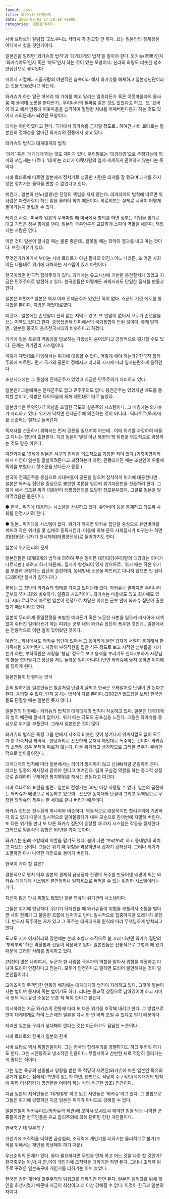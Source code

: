 ```yaml
---
layout: post
title: 와카슈와 대게대게
date: 2005-06-03 17:50:19 +0900
categories: 깨달음의대화
---
```

시바 료타로의 칼럼집 ‘고노쿠니노 카타치’가 참고할 만 하다. 요는 일본인의 정체성을 어디에서 찾을 것인가이다.
  

  
일본인을 알려면 ‘와카슈의 법칙’과 ‘대게대게의 법칙’을 알아야 한다. 와카슈(若衆)인지 ‘와카슈야도’인지 혹은 ‘야도’인지 하는 것이 있는 모양이다. 신라의 화랑도 비슷한 청소년집단으로 생각된다.
  

  
메이지 시절에.. 시골사람의 야만적인 습속이라 해서 와카슈를 해체하고 일본청년단이라는 것을 만들었다고 하는데..
  

  
와카슈가 하는 일은 마쓰리 때 가마를 메고 달리는 일이라든가 혹은 이웃마을과의 물싸움 때 돌격대 노릇을 한다든가.. 우리나라의 돌싸움 같은 것도 있었다고 하고.. 또 ‘요바이’라고 해서 밤중에 이웃마을을 습격하여 멀쩡한 처녀를 어째버린다든가 하는 것도 있어서 사회문제가 되었던 모양이다.
  

  
대개는 야만하였다고 한다. 국가에서 와카슈를 금지할 정도로.. 하여간 시바 료타로는 일본인의 정체성을 얼마간 와카슈의 전통에서 찾고 있다.
  

  
와카슈의 법칙과 대게대게의 법칙
  

  
‘데게’ 혹은 ‘데게대게’라는 것도 재미가 있다. 우리말로는 ‘대강대강’으로 추정되는데 의미와 쓰임새는 다르다. ‘대게’는 리더가 아랫사람의 일에 세세하게 관여하지 않는다는 뜻이다.
  

  
시바 료타로에 따르면 일본에서 정치가로 성공한 사람은 대게를 잘 했으며 대게를 하지 않은 정치가는 몰락을 면할 수 없었다고 한다.
  

  
예컨대.. 일본의 덴노(일왕)은 전쟁의 책임을 지지 않는다. 데게데게의 법칙에 따르면 윗사람은 아랫사람이 하는 일을 몰라야 하기 때문이다. 히로히또는 실제로 시국이 어떻게 돌아가는지 몰랐을 수 있다.
  

  
레이건 시절.. 미국과 일본의 무역마찰 때 미국에서 항의를 하면 정부는 기업을 핑계로 대고 기업은 정부 핑계를 댄다. 일본의 극우언론은 교묘하게 스파이 역할을 해준다. 책임지는 사람은 없다.
  

  
이런 것이 일본이 잘나갈 때는 물론 좋은데.. 잘못될 때는 최악의 결과를 내고 마는 것이다. 또한 이유가 있다.
  

  
무엇인가?(여기서 부터는 시바 료타로가 아닌 필자의 의견.) 어느 나라든, 또 어떤 사회이든 나름대로 위기에 대처하는 시스템이 있기 마련이다.
  

  
한국이라면 한국적 합리주의가 있다. 과거에는 유교사상에 기반한 봉건질서가 있었고 지금은 민주주의로 발전하고 있다. 한국인들은 어떻게든 싸워서라도 단일한 질서를 만들고 만다.
  

  
일본은 어떤가? 일본은 역사 이래 전제군주가 있었던 적이 없다. 쇼군도 기껏 에도를 통치했을 뿐이다. 지방은 제멋대로였다.
  

  
예컨대.. 일본에는 존댓말이 전혀 없는 지역도 있고, 또 반말이 없어서 모두가 존댓말을 쓰는 지역도 있다고 한다. 중앙집권적 의미에서의 국가통합이 안된 것이다. 좋게 말하면.. 일본은 중국의 춘추전국시대와 비슷하다고 하겠다.
  

  
거기에 일본 특유의 역동성을 담보하는 다양성이 숨어있다고 긍정적으로 평가할 수도 있다. 문제는 위기관리 시스템이다.
  

  
이렇게 제멋대로 다양해서는 위기에 대응할 수 없다. 어떻게 해야 하는가? 한국적 합리주의에 따르면.. 먼저 국가의 공론이 정해지고 리더의 지시에 따라 일사분란하게 움직인다.
  

  
조선시대에는 그 중심에 전제군주가 있었고 지금은 민주주의가 자리하고 있다.
  

  
일본은? 그들에게는 전제군주도 없고 민주주의도 없다. 봉건군주는 있었지만 에도를 통치할 뿐이고, 지방은 다이묘들에 의해 제멋대로 따로 놀았다.
  

  
일본방식은 무엇인가? 이념을 초월한 극도의 실용주의 시스템이다. 그 배경에는 와카슈가 자리하고 있다. 위기가 닥치면 전제군주에 의존하는 것이 아니라.. 딕타토르(독재자)를 선출하는 절차로 들어간다.
  

  
독재자를 선출하기 위해서는 먼저 공론을 일으켜야 하는데.. 이때 위기를 과장하여 떠들고 다니는 집단이 출현한다. 지금 일본이 별것 아닌 북한의 핵 위협을 의도적으로 과장하는 것도 같은 이유다.
  

  
마찬가지로 19세기 일본은 서구의 침략을 의도적으로 과장한 적이 있다.(귀축미영이라 해서 미영이 일본을 말살하려든다고 과장하는가 하면, 관동대지진 때는 조선인이 우물에 독약을 뿌렸다고 헛소문을 낸다든가 등등.)
  

  
한국이 전제군주를 중심으로 사대부들이 공론을 일으켜 침착하게 위기에 대응한다면.. 일본은 와카슈 집단을 중심으로 불안한 여론을 일으켜 위기대응반을 선출하려 한다. 그렇게 해서 급조된 위기 대응반이 태평양전쟁을 도발한 참모본부였다. 그걸로 일본을 말아먹었음은 물론이다.
  

  
● 한국.. 위기에 대응하는 시스템을 상설하고 있다. 유언비어 등을 통제하고 되도록 사회를 안정시키려 한다.
  

  
● 일본.. 위기대응 시스템이 없다. 위기가 닥치면 와카슈 집단을 중심으로 유언비어를 퍼뜨려 작은 위기를 몇 십배로 증폭시킨다. 이들에 의해 문득 사회질서가 바뀌는가 하면(대정봉환) 갑자기 전시체제(태평양전쟁)로 들어가기도 한다.
  

  
일본식 위기관리의 문제
  

  
일본인들은 대게대게의 법칙에 의하여 무슨 일이든 대강대강(우리말의 대강과는 의미가 다르지만.) 하려고 하기 때문에.. 질서가 형성되어 있지 않으므로.. 위기 때는 작은 위기를 부풀려 과장하는 집단이 출현하여, 동네방네 소문을 퍼뜨리고 다니지 않으면 안 된다.(그래야만 질서가 잡히니까.)
  

  
문제는 그 집단이 와카슈의 형태를 가지고 있다는데 있다. 와카슈는 말하자면 우리나라 군부의 ‘하나회’와 비슷하다. 일종의 사조직이다. 와카슈는 마을에도 있고 회사에도 있다. 시바 료타로에 따르면 일본이 전쟁으로 치달은 이유는 군부 안에 와카슈 집단이 출현했기 때문이라고 한다.
  

  
일본이 무리하게 중일전쟁을 촉발한 예라든가 혹은 노몬한 사변을 일으켜 러시아에 대책없이 줘터진 일이라든가 하는 따위는 군부 내의 와카슈 집단이 폭주한 것인데.. 일본에서는 전통적으로 이런 일이 있어왔던 것이다.
  

  
예컨대.. 회사에서도 와카슈 집단이 있어서 그 동아리에 들면 갑자기 서열이 붕괴해서 한 가족처럼 되어버린다. 사장이 부하직원을 집안 식구 정도로 보고 사적인 심부름을 시키는가 하면, 부하직원은 사장을 ‘형님’ 정도로 보고 응석을 부리기도 한다.(부하가 사장님의 볼을 잡아당기고 장난을 쳐도 놀라운 일이 아니다.)반면 와카슈에 들지 못하면 이지메를 당하게 된다.
  

  
일본인들이 단결하는 방식
  

  
흔히 말하기를 일본인들은 찰흙처럼 단결이 잘되고 한국은 모래알처럼 단결이 안 된다고 한다. 동의할 수 없다. 단지 뭉치는 방식이 다를 뿐이다.(2002년 월드컵을 보라! 한국인들도 단결할 때는 일본인 못지 않다.)
  

  
일본인의 단결에는 와카슈의 법칙과 대게대게의 법칙이 작동하고 있다. 일본은 대게대게의 법칙 때문에 질서가 없어서.. 위기 때는 극도의 공포심을 느낀다. 그들은 와카슈를 중심으로 위기를 부풀린다. 그래서 일본인은 겁이 많다.
  

  
와카슈의 법칙은 특정 그룹 안에서 사조직 비슷한 것이 생겨나서 위계서열도 없이 모두가 한 가족처럼 되어서.. 한덩어리로 끈끈하게 뭉쳐서 제멋대로 폭주하는 것이다. 와카슈의 소행일 경우 문책이 따르지 않는다. 다들 위기라고 생각하므로 그러한 폭주가 무비판적으로 받아들여진다.
  

  
대게대게의 법칙에 따라 일본에서는 리더가 통치하지 않고 신(神)처럼 군림하려 든다. 리더는 일종의 제사장과 같아야 한다고 여겨진다. 팀의 구심점 역할을 하는 종교적 상징으로 존재하며 구체적인 통치행위를 해서는 안된다고 여긴다.
  

  
시바 료타로의 표현을 빌면.. 일본의 전성기는 50년 이상 지탱될 수 없다. 일본의 급진에는 와카슈가 배경으로 작동하고 있으며.. 끈끈한 동지애와 단결력 그리고 무책임으로 무장한 와카슈의 폭주는 한 세대로 끝나 버리기 때문이다.
  

  
와카슈 집단은 전두환의 하나회와 비슷하다. 역동적으로 대응하지만 합리주의에 기반하지 않고 있기 때문에 일시적으로 달아올랐다가 내부 모순으로 한꺼번에 자멸해 버린다. 또 다른 위기를 만나 또 다른 와카슈 집단이 등장할 때 까지 시스템은 작동을 정지한다. 그러므로 일본식의 흥행은 50년을 가지 못한다.
  

  
와카슈는 원래 소방대의 역할을 맡기도 했다. 불이 나면 ‘부랴부랴’ 하고 동네방네 외치고 다녔던 것이다. 그들은 위기 때 위험을 과장하면서 갑자기 강해진다. 그러나 위기가 소멸하면 다시 나약한 개인으로 돌아가 버린다.
  

  
한국이 가야 할 길은?
  

  
결론적으로 명치 이후 일본의 경제적 급성장과 전쟁의 폭주를 만들어낸 배경이 되는 와카슈-대게대게 시스템은 불안정하나 일회용으로 써먹을 수 있는 위험한 시스템이라는 거다.
  

  
지진이 많은 만큼 위험도 많았던 일본 특유의 위기관리 시스템이다.
  

  
그들은 위기에 민감하다. 위기가 닥쳐왔을 때 와카슈들이 위험을 부풀려서 소동을 벌이면 사회 전체가 그 불온한 흐름에 넘어가고 만다. 일시적으로 집중하지만 오래가지 못한다. 반드시 폭주하는 자가 있고 그 폭주는 대게대게의 원칙에 따라 무책임하게 방치되고 만다.
  

  
도쿄도 지사 이시하라의 망언에는 본래 소방대 조직으로 불 끄러 다녔던 와카슈 집단의 ‘부랴부랴’ 하는 과장법과 선동이 작용하고 있다. 일본인들은 전통적으로 그렇게 해 왔기 때문에 그러한 사태를 방치하고 있다.
  

  
(지진이 많은 나라여서.. 누군가 한 사람쯤 극우파의 역할을 맡아서 위험을 과장하고 다녀야 도리어 안전하다고 믿는다. 모두가 안전하다고 말하면 도리어 불안해지는 것이 일본인들이다.)
  

  
고이즈미의 무책임한 언동의 배경에는 대게대게의 법칙이 자리하고 있다. 그것이 일본이 사는 법이며 동시에 죽는 법이기도 하다. 리더는 종교적 상징으로 남아있어야 하고 시마네 현의 독도유린 소동은 모른 척 해야 한다고 믿는다.
  

  
이시하라는 지금 와카슈의 전통에 따라 또 다른 위기를 조작해 내려고 한다. 그 방법으로만이 대게대게로 하여 느슨해진 일본을 다시 한 번 바짝 조일 수 있다고 믿기 때문이다.
  

  
저러한 일본을 우리가 상대해야 한다는 것은 피곤하고도 답답한 노릇이다.
  

  
시바 료타로의 한계가 일본의 한계
  

  
시바 료타로 역시 위험인물이다. 그는 한국의 합리주의를 경멸하기도 하고 두려워 하기도 한다. 그는 시큰둥하고 냉소적인 인물이다. 무질서하고 산만한 채로 적당히 굴러가는 게 좋다는 식이다.
  

  
그는 일본 특유의 선종불교 영향을 받은 즉 적당히 세련된(와카슈에 따른 일본인 특유의 광기가 없다는 점에서) 측면이 있는가 하면, 한편으로 적당히 수구적인(데게대게의 법칙에 따라 이시하라가 망언한들 어떠리 하는 식의 은근한 방조) 인간이다.
  

  
지금 일본의 지식인들은 ‘대게대게’ 하고 있고 서민들은 ‘와카슈’하고 있다. 그 방법으로 그들은 위기에 강했지만 지금 일본은 위기가 아니므로 강해질 수 없다.
  

  
일본인들이 와카슈야도(와카슈의 회관)에 모여서 으샤으샤 해야만 힘을 받는 나약한 군중들이라면 한국인들은 유교 합리주의에 의해 단련된 강한 개인들이다.
  

  
한국축구 대 일본축구
  

  
개인기에 조직력을 더하면 금상첨화, 조직력에 개인기를 더하기는 물리적으로 불가(조직을 위해서는 개인을 희생해야 하기 때문).
  

  
우선순위의 문제가 있다. 둘다 필요하다면 무엇을 먼저 하고 어느 것을 나중 할 것인가? 한국축구는 박,박,차,안,이의 개인기에 조직력을 더하기만 하면 된다. 그러나 조직력 위주로 꾸려온 일본축구에 개인기를 더하기는 이미 늦었다.
  

  
한국은 강한 개인에 민주주의의 팀워크를 더하기만 하면 된다. 일본은 팀워크를 위해 개인을 희생시켰기 때문에 지금이 최상이고 더 이상 강해질 수 없다. 이것이 한국과 일본의 차이다.